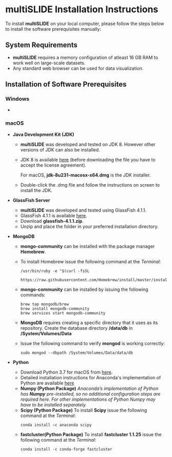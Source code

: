 # multiSLIDE Installation Instructions  

To install **multiSLIDE** on your local computer, please follow the steps below to install the software prerequisites manually: 

## System Requirements  

*	**multiSLIDE** requires a memory configuration of atleast 16 GB RAM to work well on large-scale datasets. 
*	Any standard web browser can be used for data visualization.

## Installation of Software Prerequisites  

### Windows 

* 


### macOS 

* **Java Development Kit (JDK)**

	*	**multiSLIDE** was developed and tested on JDK 8. However other versions of JDK can also be installed. 
	*	JDK 8 is available [here](https://www.oracle.com/technetwork/java/javase/downloads/jdk8-downloads-2133151.html) (before downloading the file you have to accept the license agreement).

		For macOS, **jdk-8u231-macosx-x64.dmg** is the JDK installer. 
	*	Double-click the .dmg file and follow the instructions on screen to install the JDK.

* **GlassFish Server**

	*	**multiSLIDE** was developed and tested using GlassFish 4.1.1.
	*	GlassFish 4.1.1 is available [here](https://download.oracle.com/glassfish/4.1.1/release/index.html).
	*	Download **glassfish-4.1.1.zip**.
	*	Unzip and place the folder in your preferred installation directory.	

* **MongoDB**

	*	**mongo-community** can be installed with the package manager **Homebrew**.
	*	To install Homebrew issue the following command at the _Terminal_:

		<pre><code>/usr/bin/ruby -e "$(curl -fsSL 
			https://raw.githubusercontent.com/Homebrew/install/master/install)" </code></pre>
	*	**mongo-community** can be installed by issuing the following commands:

		<pre><code>brew tap mongodb/brew
		brew install mongodb-community
		brew services start mongodb-community </code></pre>
	*	**MongoDB** requires creating a specific directory that it uses as its repository. Create the database directory **/data/db** in **/System/Volumes/Data**
	*	Issue the following command to verify **mongod** is working correctly:
		<pre><code>sudo mongod --dbpath /System/Volumes/Data/data/db </code></pre> 

* **Python**
	
	*	Download Python 3.7 for macOS from [here](https://www.anaconda.com/distribution/#macos).
	*	Detailed installation instructions for Anaconda's implementation of Python are available [here](https://docs.anaconda.com/anaconda/install/mac-os/)
	*	**Numpy (Python Package)** _Anaconda’s implementation of Python has **Numpy** pre-installed, so no
additional configuration steps are required here. For other implementations
of Python Numpy may have to be installed separately._
	*	**Scipy (Python Package)**
		To install **Scipy** issue the following command at the _Terminal_:
		<pre><code>conda install –c anaconda scipy</code></pre>
	*	**fastcluster(Python Package)**
		To install **fastcluster 1.1.25** issue the following command at the _Terminal_:
		<pre><code>conda install -c conda-forge fastcluster</code></pre>






